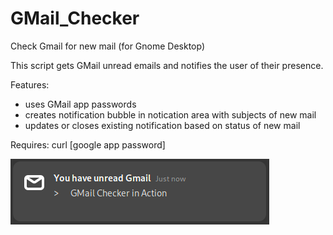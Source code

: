 # GMail_Checker
Check Gmail for new mail (for Gnome Desktop)

This script gets GMail unread emails and notifies the user of their presence.

Features:
- uses GMail app passwords
- creates notification bubble in notication area with subjects of new mail
- updates or closes existing notification based on status of new mail

Requires: curl [google app password]

![Screenshot](GMail.png)
